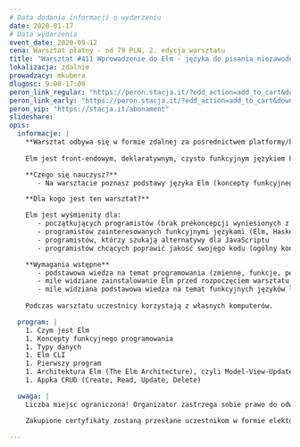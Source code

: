 ```yaml
---
# Data dodania informacji o wydarzeniu
date: 2020-01-17
# Data wydarzenia
event_date: 2020-09-12
cena: Warsztat płatny - od 79 PLN, 2. edycja warsztatu
title: "Warsztat #411 Wprowadzenie do Elm - języka do pisania niezawodnych web appek"
lokalizacja: zdalnie
prowadzacy: mkubera
dlugosc: 9:00-17:00
peron_link_regular: "https://peron.stacja.it/?edd_action=add_to_cart&download_id=2552&edd_options[price_id]=1"
peron_link_early: "https://peron.stacja.it/?edd_action=add_to_cart&download_id=2552&edd_options[price_id]=2"
peron_vip: "https://stacja.it/abonament"
slideshare:
opis:
  informacje: |
    **Warsztat odbywa się w formie zdalnej za pośrednictwem platformy/komunikatora online, z wykorzystaniem dźwięku, obrazu z kamery, udostępniania ekranu komputera prowadzącego i uczestników.** 
    
    Elm jest front-endowym, deklaratywnym, czysto funkcyjnym językiem kompilowanym do JavaScriptu, stworzonym do pisania niezawodnych web appek (aplikacji przeglądarkowych). Elm jest łatwy w użyciu, wyposażony w kompilator, który pomaga poprawiać błędy, a jego generalną zasadą jest to, że jeśli program się kompiluje to jest wolny od błędów. Z punktu widzenia programistów front-end i full-stack, Elm jest dobrą alternatywą dla React, jego architectura (The Elm Architecture) zainspirowała popularną bibliotekę Redux, a jego silne typowanie można dziś znaleźć w Typescript. Elm, jako funkcyjny język, składa się jedynie z modułów i czystych funkcji. System typów w Elm pozwala na tworzenie własnych typów danych.

    **Czego się nauczysz?**
       - Na warsztacie poznasz podstawy języka Elm (koncepty funkcyjnego programowania, typy danych, architecturę Elm (The Elm Architecture)). Zbudujesz małą front-endową appkę. A także zrozumiesz czym Elm różni się od JavaScriptu, i jakie są jego praktyczne zastosowania.

    **Dla kogo jest ten warsztat?**

    Elm jest wyśmienity dla:
       - początkujących programistów (brak prekoncepcji wyniesionych z programowania imperatywnego pozwala na szybkie nauczenie się Elm)
       - programistów zainteresowanych funkcyjnymi językami (Elm, Haskell, Elixir, OCaml, etc.)
       - programistów, którzy szukają alternatywy dla JavaScriptu
       - programistów chcących poprawić jakość swojego kodu (ogólny konsensus jest taki, że Elm pomaga stać się lepszym programistą, a nawet wyzbyć się niektórych "wadliwych" nawyków)

    **Wymagania wstępne**
       - podstawowa wiedza na temat programowania (zmienne, funkcje, pętle, if-then-else, etc.) oraz używania terminalu/konsoli/cmd
       - mile widziane zainstalowanie Elm przed rozpoczęciem warsztatu (https://guide.elm-lang.org/install/elm.html)
       - mile widziana podstawowa wiedza na temat funkcyjnych języków lub/i funkcyjnego paradygmatu (np. w JavaScript)
     
    Podczas warsztatu uczestnicy korzystają z własnych komputerów.

  program: |
    1. Czym jest Elm
    1. Koncepty funkcyjnego programowania
    1. Typy danych
    1. Elm CLI
    1. Pierwszy program
    1. Architektura Elm (The Elm Architecture), czyli Model-View-Update
    1. Appka CRUD (Create, Read, Update, Delete)

  uwaga: |
    Liczba miejsc ograniczona! Organizator zastrzega sobie prawo do odwołania wydarzenia w przypadku niezgłoszenia się minimalnej liczby uczestników.

    Zakupione certyfikaty zostaną przesłane uczestnikom w formie elektoronicznej po warsztacie oraz za pośrednictwem firmy kurierskiej w momencie poprawy sytuacji wywołanej epidemią koronawirusa. 
    
---
```

